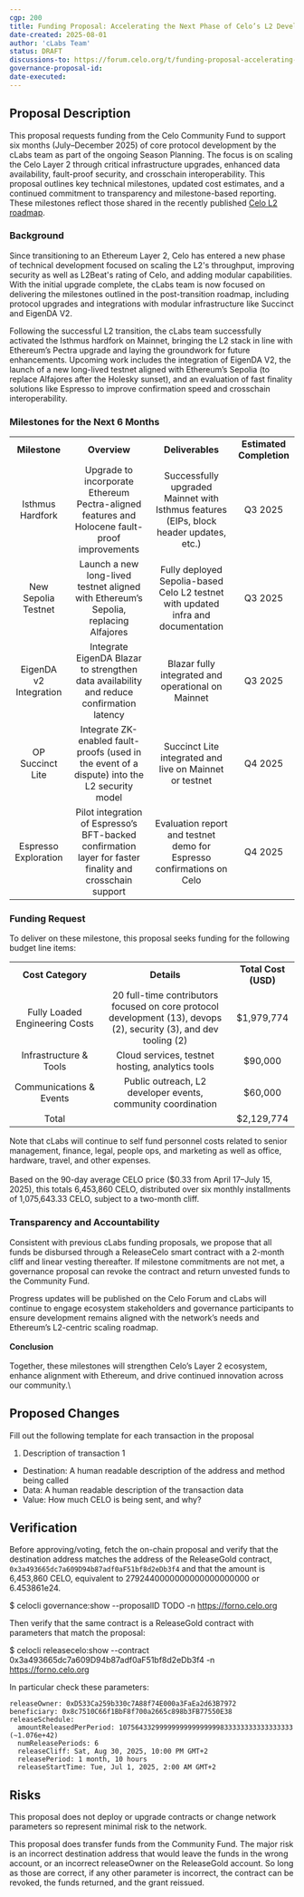 ```yaml
---
cgp: 200
title: Funding Proposal: Accelerating the Next Phase of Celo’s L2 Development
date-created: 2025-08-01
author: 'cLabs Team'
status: DRAFT
discussions-to: https://forum.celo.org/t/funding-proposal-accelerating-the-next-phase-of-celo-s-l2-development/11791
governance-proposal-id:
date-executed:
---
```

 
## Proposal Description
This proposal requests funding from the Celo Community Fund to support six months (July–December 2025) of core protocol development by the cLabs team as part of the ongoing Season Planning. The focus is on scaling the Celo Layer 2 through critical infrastructure upgrades, enhanced data availability, fault-proof security, and crosschain interoperability. This proposal outlines key technical milestones, updated cost estimates, and a continued commitment to transparency and milestone-based reporting. These milestones reflect those shared in the recently published [Celo L2 roadmap](https://forum.celo.org/t/celo-as-an-ethereum-l2-a-frontier-chain-for-global-impact/11376).


### **Background**

Since transitioning to an Ethereum Layer 2, Celo has entered a new phase of technical development focused on scaling the L2's throughput, improving security as well as L2Beat's rating of Celo, and adding modular capabilities. With the initial upgrade complete, the cLabs team is now focused on delivering the milestones outlined in the post-transition roadmap, including protocol upgrades and integrations with modular infrastructure like Succinct and EigenDA V2.

Following the successful L2 transition, the cLabs team successfully activated the Isthmus hardfork on Mainnet, bringing the L2 stack in line with Ethereum’s Pectra upgrade and laying the groundwork for future enhancements. Upcoming work includes the integration of EigenDA V2, the launch of a new long-lived testnet aligned with Ethereum’s Sepolia (to replace Alfajores after the Holesky sunset), and an evaluation of fast finality solutions like Espresso to improve confirmation speed and crosschain interoperability.


### **Milestones for the Next 6 Months**

|                        |                                                                                                          |                                                                                        |                          |
| :--------------------: | :------------------------------------------------------------------------------------------------------: | :------------------------------------------------------------------------------------: | :----------------------: |
|      **Milestone**     |                                               **Overview**                                               |                                    **Deliverables**                                    | **Estimated Completion** |
|    Isthmus Hardfork    |       Upgrade to incorporate Ethereum Pectra-aligned features and Holocene fault-proof improvements      | Successfully upgraded Mainnet with Isthmus features (EIPs, block header updates, etc.) |          Q3 2025         |
|   New Sepolia Testnet  |           Launch a new long-lived testnet aligned with Ethereum’s Sepolia, replacing Alfajores           |    Fully deployed Sepolia-based Celo L2 testnet with updated infra and documentation   |          Q3 2025         |
| EigenDA v2 Integration |         Integrate EigenDA Blazar to strengthen data availability and reduce confirmation latency         |                   Blazar fully integrated and operational on Mainnet                   |          Q3 2025         |
|    OP Succinct Lite    |       Integrate ZK-enabled fault-proofs (used in the event of a dispute) into the L2 security model      |                 Succinct Lite integrated and live on Mainnet or testnet                |          Q4 2025         |
|  Espresso Exploration  | Pilot integration of Espresso’s BFT-backed confirmation layer for faster finality and crosschain support |          Evaluation report and testnet demo for Espresso confirmations on Celo         |          Q4 2025         |


### **Funding Request**

To deliver on these milestone, this proposal seeks funding for the following budget line items:

|                                |                                                                                                                    |                      |
| :----------------------------: | :----------------------------------------------------------------------------------------------------------------: | :------------------: |
|        **Cost Category**       |                                                     **Details**                                                    | **Total Cost (USD)** |
| Fully Loaded Engineering Costs | 20 full-time contributors focused on core protocol development (13), devops (2), security (3), and dev tooling (2) |      $1,979,774      |
|     Infrastructure & Tools     |                                  Cloud services, testnet hosting, analytics tools                                  |        $90,000       |
|     Communications & Events    |                            Public outreach, L2 developer events, community coordination                            |        $60,000       |
|              Total             |                                                                                                                    |      $2,129,774      |

Note that cLabs will continue to self fund personnel costs related to senior management, finance, legal, people ops, and marketing as well as office, hardware, travel, and other expenses.\
\
Based on the 90-day average CELO price ($0.33 from April 17–July 15, 2025), this totals 6,453,860 CELO, distributed over six monthly installments of 1,075,643.33 CELO, subject to a two-month cliff.


### **Transparency and Accountability**

Consistent with previous cLabs funding proposals, we propose that all funds be disbursed through a ReleaseCelo smart contract with a 2-month cliff and linear vesting thereafter. If milestone commitments are not met, a governance proposal can revoke the contract and return unvested funds to the Community Fund.

Progress updates will be published on the Celo Forum and cLabs will continue to engage ecosystem stakeholders and governance participants to ensure development remains aligned with the network’s needs and Ethereum’s L2-centric scaling roadmap.\
\
**Conclusion**\
\
Together, these milestones will strengthen Celo’s Layer 2 ecosystem, enhance alignment with Ethereum, and drive continued innovation across our community.\
 
## Proposed Changes
 
Fill out the following template for each transaction in the proposal
 
1. Description of transaction 1
  - Destination: A human readable description of the address and method being called
  - Data: A human readable description of the transaction data
  - Value: How much CELO is being sent, and why?
 
## Verification
 
Before approving/voting, fetch the on-chain proposal and verify that the destination address matches the address of the ReleaseGold contract, `0x3a493665dc7a609D94b87adf0aF51bf8d2eDb3f4` and that the amount is  6,453,860 CELO, equivalent to 2792440000000000000000000 or 6.453861e24.

$ celocli governance:show --proposalID TODO -n https://forno.celo.org

Then verify that the same contract is a ReleaseGold contract with parameters that match the proposal:

$ celocli releasecelo:show --contract 0x3a493665dc7a609D94b87adf0aF51bf8d2eDb3f4 -n https://forno.celo.org

In particular check these parameters:
```
releaseOwner: 0xD533Ca259b330c7A88f74E000a3FaEa2d63B7972
beneficiary: 0x8c7510C66f1BbF8f700a2665c898b3FB77550E38
releaseSchedule:
  amountReleasedPerPeriod: 1075643329999999999999999833333333333333333 (~1.076e+42)
  numReleasePeriods: 6
  releaseCliff: Sat, Aug 30, 2025, 10:00 PM GMT+2
  releasePeriod: 1 month, 10 hours
  releaseStartTime: Tue, Jul 1, 2025, 2:00 AM GMT+2
```

## Risks
 
This proposal does not deploy or upgrade contracts or change network parameters so represent minimal risk to the network.

This proposal does transfer funds from the Community Fund. The major risk is an incorrect destination address that would leave the funds in the wrong account, or an incorrect releaseOwner on the ReleaseGold account. So long as those are correct, if any other parameter is incorrect, the contract can be revoked, the funds returned, and the grant reissued.